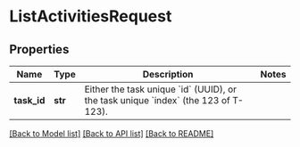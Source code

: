 # ListActivitiesRequest

## Properties
Name | Type | Description | Notes
------------ | ------------- | ------------- | -------------
**task_id** | **str** | Either the task unique &#x60;id&#x60; (UUID), or the task unique &#x60;index&#x60; (the 123 of T-123). | 

[[Back to Model list]](../README.md#documentation-for-models) [[Back to API list]](../README.md#documentation-for-api-endpoints) [[Back to README]](../README.md)


